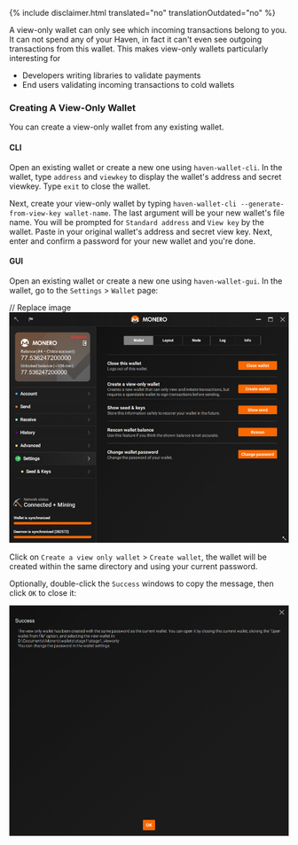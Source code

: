 {% include disclaimer.html translated="no" translationOutdated="no" %}

A view-only wallet can only see which incoming transactions belong to you. It can not spend any of your Haven, in fact it can't even see outgoing transactions from this wallet. This makes view-only wallets particularly interesting for

- Developers writing libraries to validate payments
- End users validating incoming transactions to cold wallets

### Creating A View-Only Wallet

You can create a view-only wallet from any existing wallet.

#### CLI

Open an existing wallet or create a new one using `haven-wallet-cli`. In the wallet, type `address` and `viewkey` to display the wallet's address and secret viewkey. Type `exit` to close the wallet.

Next, create your view-only wallet by typing `haven-wallet-cli --generate-from-view-key wallet-name`. The last argument will be your new wallet's file name. You will be prompted for `Standard address` and `View key` by the wallet. Paste in your original wallet's address and secret view key. Next, enter and confirm a password for your new wallet and you're done.

#### GUI

Open an existing wallet or create a new one using `haven-wallet-gui`. In the wallet, go to the `Settings` > `Wallet` page:

// Replace image
![settings](png/view-only/settings.png)

Click on `Create a view only wallet` > `Create wallet`, the wallet will be created within the same directory and using your current password.

Optionally, double-click the `Success` windows to copy the message, then click `OK` to close it:

![Success](png/view-only/Success.png)
